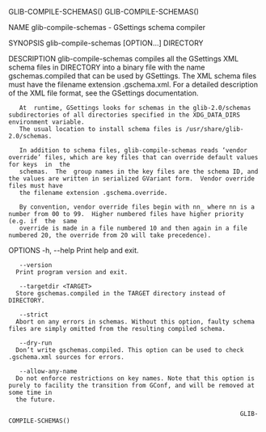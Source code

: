 GLIB-COMPILE-SCHEMAS()															GLIB-COMPILE-SCHEMAS()

NAME
       glib-compile-schemas - GSettings schema compiler

SYNOPSIS
       glib-compile-schemas [OPTION…] DIRECTORY

DESCRIPTION
       glib-compile-schemas  compiles  all  the GSettings XML schema files in DIRECTORY into a binary file with the name gschemas.compiled that can be used by
       GSettings. The XML schema files must have the filename extension .gschema.xml. For a detailed description of the XML file  format,  see	the  GSettings
       documentation.

       At  runtime, GSettings looks for schemas in the glib-2.0/schemas subdirectories of all directories specified in the XDG_DATA_DIRS environment variable.
       The usual location to install schema files is /usr/share/glib-2.0/schemas.

       In addition to schema files, glib-compile-schemas reads ‘vendor override’ files, which are key files that can override default values for keys  in  the
       schemas.	 The  group names in the key files are the schema ID, and the values are written in serialized GVariant form.  Vendor override files must have
       the filename extension .gschema.override.

       By convention, vendor override files begin with nn_ where nn is a number from 00 to 99.	Higher numbered files have higher priority (e.g. if  the  same
       override is made in a file numbered 10 and then again in a file numbered 20, the override from 20 will take precedence).

OPTIONS
       -h, --help
	  Print help and exit.

       --version
	  Print program version and exit.

       --targetdir <TARGET>
	  Store gschemas.compiled in the TARGET directory instead of DIRECTORY.

       --strict
	  Abort on any errors in schemas. Without this option, faulty schema files are simply omitted from the resulting compiled schema.

       --dry-run
	  Don’t write gschemas.compiled. This option can be used to check .gschema.xml sources for errors.

       --allow-any-name
	  Do not enforce restrictions on key names. Note that this option is purely to facility the transition from GConf, and will be removed at some time in
	  the future.

																	GLIB-COMPILE-SCHEMAS()
